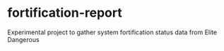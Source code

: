 # fortification-report
Experimental project to gather system fortification status data from Elite Dangerous
